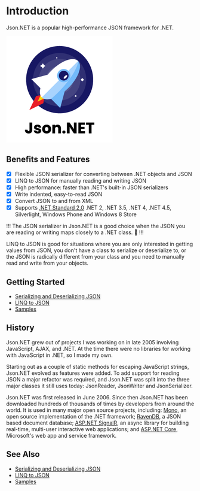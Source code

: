 ﻿# Introduction

Json.NET is a popular high-performance JSON framework for .NET.

![Json.NET logo](jsonnet-logo.png)

## Benefits and Features

- [x] Flexible JSON serializer for converting between .NET objects and JSON
- [x] LINQ to JSON for manually reading and writing JSON 
- [x] High performance: faster than .NET's built-in JSON serializers
- [x] Write indented, easy-to-read JSON
- [x] Convert JSON to and from XML
- [x] Supports [.NET Standard 2.0](https://github.com/dotnet/standard/blob/master/docs/versions.md) .NET 2, .NET 3.5, .NET 4, .NET 4.5, Silverlight, Windows Phone and Windows 8 Store

!!!
The JSON serializer in Json.NET is a good choice when the JSON you are reading or writing maps closely to a .NET class. :rocket:
!!!

LINQ to JSON is good for situations where you are only interested in getting values from JSON, you don't have a class to serialize or deserialize to,  or the JSON is radically different from your class and you need to manually read  and write from your objects.

## Getting Started

- [Serializing and Deserializing JSON](Serializing_and_Deserializing_JSON/README.md)
- [LINQ to JSON](LINQ_to_JSON/README.md)
- [Samples](samples/README.md)

## History

Json.NET grew out of projects I was working on in late 2005 involving JavaScript, AJAX, and .NET. At the time there were no libraries for working with JavaScript in .NET, so I made my own.

Starting out as a couple of static methods for escaping JavaScript strings, Json.NET evolved as features were added. To add support for reading JSON a major refactor was required, and Json.NET was split into the three major classes it still uses today: JsonReader, JsonWriter and JsonSerializer.

Json.NET was first released in June 2006. Since then Json.NET has been downloaded hundreds of thousands of times by developers from around the world. It is used in many major open source projects, including: [Mono](http://www.mono-project.com/), an open source implementation of the .NET framework; [RavenDB](http://ravendb.net/), a JSON based document database; [ASP.NET SignalR](http://signalr.net/), an async library for building real-time, multi-user interactive web applications; and [ASP.NET Core](http://www.asp.net), Microsoft's web app and service framework.

## See Also

- [Serializing and Deserializing JSON](Serializing_and_Deserializing_JSON/README.md)
- [LINQ to JSON](LINQ_to_JSON/README.md)
- [Samples](samples/README.md)